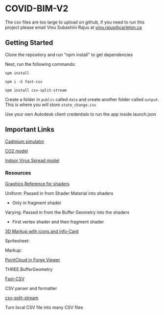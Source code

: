 # COVID-BIM-V2

The csv files are too large to upload on github, if you need to run this project please email Vinu Subashini Rajus at vinu.rajus@carleton.ca

## Getting Started

Clone the repository and run "npm install" to get dependencies

Next, run the following commands:

```npm install```

```npm i -S fast-csv```

```npm install csv-split-stream```

Create a folder in ```public``` called ```data``` and create another folder called ```output```. This is where you will store ```state_change.csv```

Use your own Autodesk client credentials to run the app inside launch.json

## Important Links

[Cadmium simulator](https://github.com/SimulationEverywhere/Cell-DEVS-Cadmium-Simulation-Environment)

[CO2 model](https://github.com/SimulationEverywhere-Models/Cell-DEVS-CO2_spread_computer_lab)

[Indoor Virus Spread model](https://github.com/SimulationEverywhere-Models/indoor_virus_spread)

### Resources

[Graphics Reference for shaders](http://what-when-how.com/Tutorial/topic-1779u1aung/Three-js-277.html)

Uniform: Passed in from Shader Material into shaders
- Only in fragment shader

Varying: Passed in from the Buffer Geometry into the shaders 
- First vertex shader and then fragment shader

[3D Markup with icons and info-Card](https://forge.autodesk.com/blog/3d-markup-icons-and-info-card)

Spritesheet: 

Markup: 

[PointCloud in Forge Viewer](https://forge.autodesk.com/blog/using-pointcloud-forge-viewer)

THREE.BufferGeometry

[Fast-CSV](https://c2fo.io/fast-csv/)

CSV parser and formatter

[csv-split-stream](https://www.npmjs.com/package/csv-split-stream)

Turn local CSV file into many CSV files

